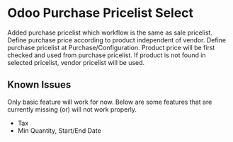 # Odoo Purchase Pricelist Select

Added purchase pricelist which workflow is the same as sale pricelist. Define purchase price according to product independent of vendor. Define purchase pricelist at Purchase/Configuration. Product price will be first checked and used from purchase pricelist. If product is not found in selected pricelist, vendor pricelist will be used.

## Known Issues

Only basic feature will work for now. Below are some features that are currently missing (or) will not work properly.
* Tax
* Min Quantity, Start/End Date
